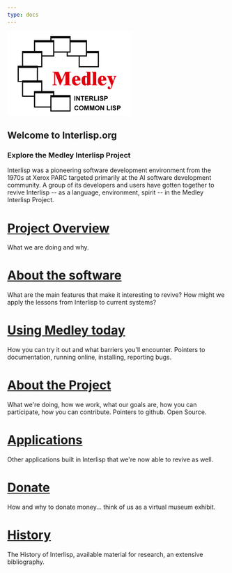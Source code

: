 ```yaml
---
type: docs
---
```


<img alt="Interlisp logo -- 3/4 circle of overlapping windows with the word Medley in the center and below that the words Interlisp and Common Lisp" src="Resources/logo_red_no_border_568x385.png" width="284" height="193">

## Welcome to Interlisp.org
### Explore the Medley Interlisp Project

Interlisp was a pioneering software development environment from the 1970s at Xerox PARC targeted primarily at the AI software development community. A group of its developers and users have gotten together to revive Interlisp -- as a language, environment, spirit -- in the Medley Interlisp Project.

# [Project Overview](project)
What we are doing and why.

# [About the software](about)
What are the main features that make it interesting to revive?
How might we apply the lessons from Interlisp to current systems?

# [Using Medley today](using)
How you can try it out and what barriers you'll encounter.
Pointers to documentation, running online, installing, reporting bugs.
	
# [About the Project](project)
What we're doing, how we work, what our goals are, how you can participate, how you can contribute. Pointers to github. Open Source.

# [Applications](apps)
Other applications built in Interlisp that we're now able to revive as well.

# [Donate](donate)
How and why to donate money... think of us as a virtual museum exhibit.

# [History](history)
The History of Interlisp, available material for research, an extensive bibliography.
